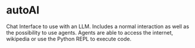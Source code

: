 # autoAI

Chat Interface to use with an LLM. Includes a normal interaction as well as the possibility to use agents. Agents are able to access the internet, wikipedia or use the Python REPL to execute code.
